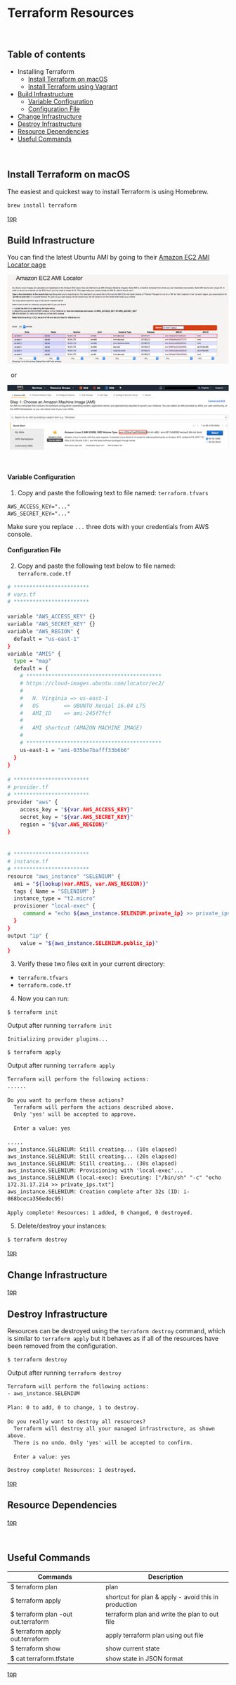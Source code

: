 # Terraform Resources

&nbsp;

## Table of contents
- Installing Terraform
  - [Install Terraform on macOS](#install-terraform-on-macos)
  - [Install Terraform using Vagrant](https://github.com/sayems/vagrant.resources#table-of-contents)
- [Build Infrastructure](#build-infrastructure)
  - [Variable Configuration](#variable-configuration)
  - [Configuration File](#configuration-file)
- [Change Infrastructure](#change-infrastructure)
- [Destroy Infrastructure](#destroy-infrastructure)
- [Resource Dependencies](#resource-dependencies)
- [Useful Commands](#useful-commands)


&nbsp;


Install Terraform on macOS
--
The easiest and quickest way to install Terraform is using Homebrew.
```
brew install terraform
```


[top](#table-of-contents)
&nbsp;


Build Infrastructure
--

You can find the latest Ubuntu AMI by going to their [Amazon EC2 AMI Locator page](https://cloud-images.ubuntu.com/locator/ec2/)

![AMI Locator 2](imgages/ami-locator2.png "Logo Title Text 1")

&nbsp;
or 
&nbsp;

![AMI Locator 1](imgages/ami-locator1.png "Logo Title Text 1")

&nbsp;

#### Variable Configuration

1. Copy and paste the following text to file named: ```terraform.tfvars```
```
AWS_ACCESS_KEY="..."
AWS_SECRET_KEY="..."

```
Make sure you replace ```...``` three dots with your credentials from AWS console. 

#### Configuration File

2. Copy and paste the following text below to file named: ```terraform.code.tf```
```bash
# ************************
# vars.tf
# ************************
 
variable "AWS_ACCESS_KEY" {}
variable "AWS_SECRET_KEY" {}
variable "AWS_REGION" {
  default = "us-east-1"
}
variable "AMIS" {
  type = "map"
  default = {
    # *******************************************
    # https://cloud-images.ubuntu.com/locator/ec2/
    #
    #   N. Virginia => us-east-1
    #   OS        => UBUNTU Xenial 16.04 LTS
    #   AMI_ID    => ami-245f7fcf
    #
    #   AMI shortcut (AMAZON MACHINE IMAGE)
    #
    # *******************************************
    us-east-1 = "ami-035be7bafff33b6b6"
  }
}
 
# ************************
# provider.tf
# ************************
provider "aws" {
    access_key = "${var.AWS_ACCESS_KEY}"
    secret_key = "${var.AWS_SECRET_KEY}"
    region = "${var.AWS_REGION}"
}
 
 
# ************************
# instance.tf
# ************************
resource "aws_instance" "SELENIUM" {
  ami = "${lookup(var.AMIS, var.AWS_REGION)}"
  tags { Name = "SELENIUM" }
  instance_type = "t2.micro"
  provisioner "local-exec" {
     command = "echo ${aws_instance.SELENIUM.private_ip} >> private_ips.txt"
  }
}
output "ip" {
    value = "${aws_instance.SELENIUM.public_ip}"
}
```

3. Verify these two files exit in your current directory:

- ```terraform.tfvars```
- ```terraform.code.tf```

4. Now you can run:
```
$ terraform init
```
Output after running ```terraform init```
```
Initializing provider plugins...
```
```
$ terraform apply
```
Output after running ```terraform apply```
```
Terraform will perform the following actions:
......

Do you want to perform these actions?
  Terraform will perform the actions described above.
  Only 'yes' will be accepted to approve.

  Enter a value: yes
  
.....
aws_instance.SELENIUM: Still creating... (10s elapsed)
aws_instance.SELENIUM: Still creating... (20s elapsed)
aws_instance.SELENIUM: Still creating... (30s elapsed)
aws_instance.SELENIUM: Provisioning with 'local-exec'...
aws_instance.SELENIUM (local-exec): Executing: ["/bin/sh" "-c" "echo 172.31.17.214 >> private_ips.txt"]
aws_instance.SELENIUM: Creation complete after 32s (ID: i-068bceca356edec95)

Apply complete! Resources: 1 added, 0 changed, 0 destroyed.
```

5. Delete/destroy your instances:
```
$ terraform destroy
```

[top](#table-of-contents)
&nbsp;


Change Infrastructure
--


[top](#table-of-contents)
&nbsp;

Destroy Infrastructure
--
Resources can be destroyed using the ```terraform destroy``` command, which is similar to ```terraform apply``` but it behaves as if all of the resources have been removed from the configuration.

```
$ terraform destroy
```
Output after running ```terraform destroy```
```
Terraform will perform the following actions:
- aws_instance.SELENIUM

Plan: 0 to add, 0 to change, 1 to destroy.

Do you really want to destroy all resources?
  Terraform will destroy all your managed infrastructure, as shown above.
  There is no undo. Only 'yes' will be accepted to confirm.

  Enter a value: yes
```
```
Destroy complete! Resources: 1 destroyed.
```


[top](#table-of-contents)
&nbsp;


Resource Dependencies
--


[top](#table-of-contents)
&nbsp;



&nbsp;

Useful Commands
--

| Commands                            | Description                                          |
|-------------------------------------|------------------------------------------------------|
| $ terraform plan                    | plan                                                 |
| $ terraform apply                   | shortcut for plan & apply - avoid this in production |
| $ terraform plan -out out.terraform | terraform plan and write the plan to out file        |
| $ terraform apply out.terraform     | apply terraform plan using out file                  |
| $ terraform show                    | show current state                                   |
| $ cat terraform.tfstate             | show state in JSON format                            |


[top](#table-of-contents)
&nbsp;
